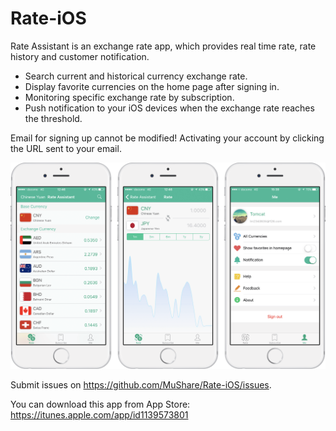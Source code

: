 # Rate-iOS
Rate Assistant is an exchange rate app, which provides real time rate, rate history and customer notification.

- Search current and historical currency exchange rate.
- Display favorite currencies on the home page after signing in.
- Monitoring specific exchange rate by subscription.
- Push notification to your iOS devices when the exchange rate reaches the threshold.

Email for signing up cannot be modified! Activating your account by clicking the URL sent to your email.

![Httper](https://github.com/MuShare/Rate-iOS/raw/master/Images/rate.png)

Submit issues on https://github.com/MuShare/Rate-iOS/issues.

You can download this app from App Store: https://itunes.apple.com/app/id1139573801
